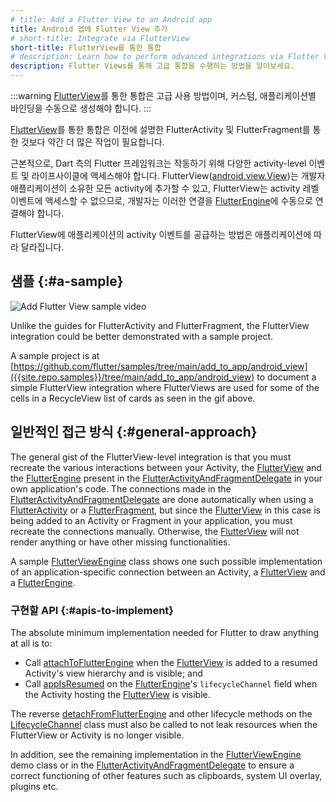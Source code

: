 ```yaml
---
# title: Add a Flutter View to an Android app
title: Android 앱에 Flutter View 추가
# short-title: Integrate via FlutterView
short-title: FlutterView를 통한 통합
# description: Learn how to perform advanced integrations via Flutter Views.
description: Flutter Views를 통해 고급 통합을 수행하는 방법을 알아보세요.
---
```


:::warning
[FlutterView]({{site.api}}/javadoc/io/flutter/embedding/android/FlutterView.html)를 통한 통합은 고급 사용 방법이며, 커스텀, 애플리케이션별 바인딩을 수동으로 생성해야 합니다.
:::

[FlutterView]({{site.api}}/javadoc/io/flutter/embedding/android/FlutterView.html)를 통한 통합은 이전에 설명한 FlutterActivity 및 FlutterFragment를 통한 것보다 약간 더 많은 작업이 필요합니다.

근본적으로, Dart 측의 Flutter 프레임워크는 작동하기 위해 다양한 activity-level 이벤트 및 라이프사이클에 액세스해야 합니다. 
FlutterView([android.view.View]({{site.android-dev}}/reference/android/view/View.html))는 개발자 애플리케이션이 소유한 모든 activity에 추가할 수 있고, 
FlutterView는 activity 레벨 이벤트에 액세스할 수 없으므로, 
개발자는 이러한 연결을 [FlutterEngine]({{site.api}}/javadoc/io/flutter/embedding/engine/FlutterEngine.html)에 수동으로 연결해야 합니다.

FlutterView에 애플리케이션의 activity 이벤트를 공급하는 방법은 애플리케이션에 따라 달라집니다.

## 샘플 {:#a-sample}

<img src='/assets/images/docs/development/add-to-app/android/add-flutter-view/add-view-sample.gif'
class="mw-100" alt="Add Flutter View sample video">

Unlike the guides for FlutterActivity and FlutterFragment, the FlutterView
integration could be better demonstrated with a sample project.

A sample project is at [https://github.com/flutter/samples/tree/main/add_to_app/android_view]({{site.repo.samples}}/tree/main/add_to_app/android_view)
to document a simple FlutterView integration where FlutterViews are used
for some of the cells in a RecycleView list of cards as seen in the gif above.

## 일반적인 접근 방식 {:#general-approach}

The general gist of the FlutterView-level integration is that you must recreate
the various interactions between your Activity, the [FlutterView]({{site.api}}/javadoc/io/flutter/embedding/android/FlutterView.html)
and the [FlutterEngine]({{site.api}}/javadoc/io/flutter/embedding/engine/FlutterEngine.html)
present in the [FlutterActivityAndFragmentDelegate](https://cs.opensource.google/flutter/engine/+/master:shell/platform/android/io/flutter/embedding/android/FlutterActivityAndFragmentDelegate.java)
in your own application's code. The connections made in the [FlutterActivityAndFragmentDelegate](https://cs.opensource.google/flutter/engine/+/master:shell/platform/android/io/flutter/embedding/android/FlutterActivityAndFragmentDelegate.java)
are done automatically when using a [FlutterActivity]({{site.api}}/javadoc/io/flutter/embedding/android/FlutterActivity.html)
or a [FlutterFragment]({{site.api}}/javadoc/io/flutter/embedding/android/FlutterFragment.html),
but since the [FlutterView]({{site.api}}/javadoc/io/flutter/embedding/android/FlutterView.html)
in this case is being added to an Activity or Fragment in your application,
you must recreate the connections manually. Otherwise, the [FlutterView]({{site.api}}/javadoc/io/flutter/embedding/android/FlutterView.html)
will not render anything or have other missing functionalities.

A sample [FlutterViewEngine]({{site.repo.samples}}/blob/main/add_to_app/android_view/android_view/app/src/main/java/dev/flutter/example/androidView/FlutterViewEngine.kt)
class shows one such possible implementation of an application-specific
connection between an Activity, a [FlutterView]({{site.api}}/javadoc/io/flutter/embedding/android/FlutterView.html)
and a [FlutterEngine]({{site.api}}/javadoc/io/flutter/embedding/engine/FlutterEngine.html).

### 구현할 API {:#apis-to-implement}

The absolute minimum implementation needed for Flutter to draw anything at all
is to:

- Call [attachToFlutterEngine]({{site.api}}/javadoc/io/flutter/embedding/android/FlutterView.html#attachToFlutterEngine-io.flutter.embedding.engine.FlutterEngine-) when the
  [FlutterView]({{site.api}}/javadoc/io/flutter/embedding/android/FlutterView.html)
  is added to a resumed Activity's view hierarchy and is visible; and
- Call [appIsResumed]({{site.api}}/javadoc/io/flutter/embedding/engine/systemchannels/LifecycleChannel.html#appIsResumed--) on the [FlutterEngine]({{site.api}}/javadoc/io/flutter/embedding/engine/FlutterEngine.html)'s
  `lifecycleChannel` field when the Activity hosting the [FlutterView]({{site.api}}/javadoc/io/flutter/embedding/android/FlutterView.html)
  is visible.

The reverse [detachFromFlutterEngine]({{site.api}}/javadoc/io/flutter/embedding/android/FlutterView.html#detachFromFlutterEngine--) and other lifecycle methods on the [LifecycleChannel]({{site.api}}/javadoc/io/flutter/embedding/engine/systemchannels/LifecycleChannel.html)
class must also be called to not leak resources when the FlutterView or Activity
is no longer visible.

In addition, see the remaining implementation in the [FlutterViewEngine]({{site.repo.samples}}/blob/main/add_to_app/android_view/android_view/app/src/main/java/dev/flutter/example/androidView/FlutterViewEngine.kt)
demo class or in the [FlutterActivityAndFragmentDelegate](https://cs.opensource.google/flutter/engine/+/master:shell/platform/android/io/flutter/embedding/android/FlutterActivityAndFragmentDelegate.java)
to ensure a correct functioning of other features such as clipboards, system
UI overlay, plugins etc.
